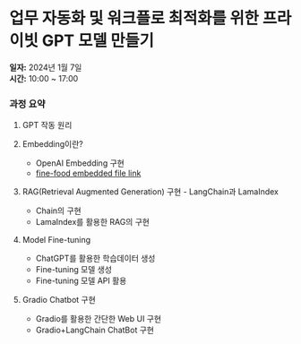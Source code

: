 # 업무 자동화 및 워크플로 최적화를 위한 프라이빗 GPT 모델 만들기

**일자:** 2024년 1월 7일  
**시간:** 10:00 ~ 17:00

### 과정 요약
1. GPT 작동 원리
2. Embedding이란?
    - OpenAI Embedding 구현
    - [fine-food embedded file link](https://drive.google.com/file/d/1jfmC2bkgmsjC56xlOeNyrIOytxPMJP6R/view?usp=sharing)

4. RAG(Retrieval Augmented Generation) 구현 - LangChain과 LamaIndex
    - Chain의 구현
    - LamaIndex를 활용한 RAG의 구현
5. Model Fine-tuning
    - ChatGPT를 활용한 학습데이터 생성
    - Fine-tuning 모델 생성
    - Fine-tuning 모델 API 활용
6. Gradio Chatbot 구현
    - Gradio를 활용한 간단한 Web UI 구현
    - Gradio+LangChain ChatBot 구현

